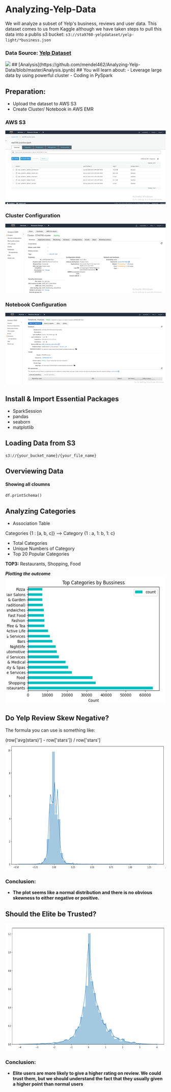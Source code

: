 # Analyzing-Yelp-Data
We will analyze a subset of Yelp's business, reviews and user data. This dataset comes to us from Kaggle although we have taken steps to pull this data into a publis s3 bucket: `s3://sta9760-yelpdataset/yelp-light/*business.json`

### Data Source: [Yelp Dataset](https://www.kaggle.com/yelp-dataset/yelp-dataset#yelp_academic_dataset_user.json)
<img src = 'https://media.giphy.com/media/1iphue3Q2fJuCzkjmC/giphy.gif' width = '300' high = '50'>
## [Analysis](https://github.com/mendel462/Analyzing-Yelp-Data/blob/master/Analysis.ipynb)
## You will learn about:
- Leverage large data by using powerful cluster
- Coding in PySpark

## Preparation:
- Upload the dataset to AWS S3
- Create Cluster/ Notebook in AWS EMR

### AWS S3

![](https://github.com/mendel462/Analyzing-Yelp-Data/blob/master/10GB%20Yelp%20Analysis-PySpark/Upload%20data%20to%20S3.png)
### Cluster Configuration 
![](https://github.com/mendel462/Analyzing-Yelp-Data/blob/master/10GB%20Yelp%20Analysis-PySpark/Create%20cluster.png)
### Notebook Configuration
![](https://github.com/mendel462/Analyzing-Yelp-Data/blob/master/10GB%20Yelp%20Analysis-PySpark/Create%20Notebook.png)

## Install & Import Essential Packages
- SparkSession
- pandas
- seaborn
- matplotlib

## Loading Data from S3
```
s3://{your_bucket_name}/{your_file_name}
```

## Overviewing Data
#### Showing all cloumns
```
df.printSchema()
```
## Analyzing Categories
- Association Table

Categories {1 : [a, b, c]} --> Category {1 : a, 1: b, 1: c}
- Total Categories
- Unique Numbers of Category
- Top 20 Popular Categories

**TOP3:** Restaurants, Shopping, Food

***Plotting the outcome***
<img src="https://github.com/mendel462/Analyzing-Yelp-Data/blob/master/10GB%20Yelp%20Analysis-PySpark/top20.PNG" height="400" width="560"> 
## Do Yelp Review Skew Negative?

The formula you can use is something like:

(row['avg(stars)'] - row['stars']) / row['stars']
<img src="https://github.com/mendel462/Analyzing-Yelp-Data/blob/master/10GB%20Yelp%20Analysis-PySpark/skew.PNG" height="400" width="560">
### Conclusion:
- **The plot seems like a normal distribution and there is no obvious skewness to either negative or positive.**
## Should the Elite be Trusted?
<img src="https://github.com/mendel462/Analyzing-Yelp-Data/blob/master/10GB%20Yelp%20Analysis-PySpark/diff.PNG" height="400" width="560">

### Conclusion:
- **Elite users are more likely to give a higher rating on review. We could trust them, but we should understand the fact that they usually given a higher point than normal users** 
